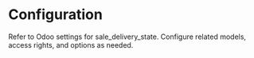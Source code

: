 # Configuration

Refer to Odoo settings for sale_delivery_state. Configure related models, access rights, and options as needed.
